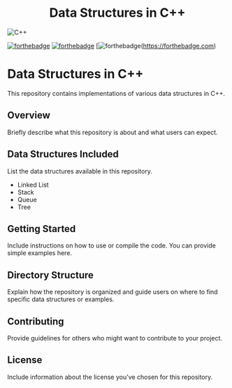 <h1 align="center">Data Structures in C++
</h1>

![C++](https://repository-images.githubusercontent.com/588181932/e36ec678-7984-4cdd-8e4c-a3932772ff8e)


[![forthebadge](https://forthebadge.com/images/featured/featured-contains-cat-gifs.svg)](https://forthebadge.com)
[![forthebadge](https://forthebadge.com/images/featured/featured-built-with-love.svg)](https://forthebadge.com)
[![forthebadge](https://forthebadge.com/images/badges/made-with-c-plus-plus.svg)(https://forthebadge.com)

# Data Structures in C++

This repository contains implementations of various data structures in C++.

## Overview
Briefly describe what this repository is about and what users can expect.

## Data Structures Included
List the data structures available in this repository.

- Linked List
- Stack
- Queue
- Tree

## Getting Started
Include instructions on how to use or compile the code. You can provide simple examples here.

## Directory Structure
Explain how the repository is organized and guide users on where to find specific data structures or examples.

## Contributing
Provide guidelines for others who might want to contribute to your project.

## License
Include information about the license you've chosen for this repository.